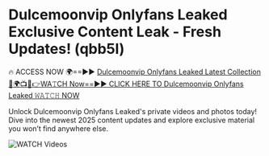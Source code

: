 # Dulcemoonvip Onlyfans Leaked Exclusive Content Leak - Fresh Updates! (qbb5l)

🔥 ACCESS NOW 🌍==►► <a href="https://tinyurl.com/3fjeunct" rel="nofollow">Dulcemoonvip Onlyfans Leaked Latest Collection</a></h3>
[🔴🌍📺📱👉WA𝚃CH Now==►► CLICK HERE TO Dulcemoonvip Onlyfans Leaked 𝚆𝙰𝚃𝙲𝙷 NOW](https://tinyurl.com/3fjeunct)

Unlock Dulcemoonvip Onlyfans Leaked's private videos and photos today! Dive into the newest 2025 content updates and explore exclusive material you won’t find anywhere else.


<a href="https://tinyurl.com/3fjeunct" rel="nofollow" data-target="animated-image.originalLink"><img src="https://camo.githubusercontent.com/8a4f000d20f83aca3bf7ec5f350d767afa0574a8a352519fd8cfa583a6f93a33/68747470733a2f2f692e696d6775722e636f6d2f644a486b345a712e676966" alt="WATCH Videos" data-canonical-src="https://i.imgur.com/dJHk4Zq.gif" style="max-width: 100%; display: inline-block;" data-target="animated-image.originalImage"></a>
